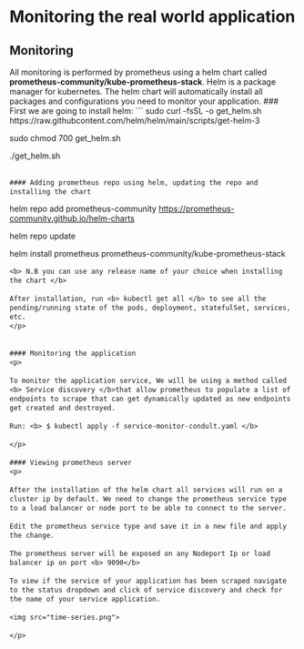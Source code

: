 # Monitoring the real world application

## Monitoring

<p>All monitoring is performed by prometheus using a helm chart called <b>prometheus-community/kube-prometheus-stack</b>.
Helm is a package manager for kubernetes. The helm chart will automatically install all packages and configurations you need to monitor your application.
### First we are going to install helm: 
```
sudo curl -fsSL -o get_helm.sh https://raw.githubcontent.com/helm/helm/main/scripts/get-helm-3

sudo chmod 700 get_helm.sh

./get_helm.sh

```

#### Adding prometheus repo using helm, updating the repo and installing the chart

```
helm repo add prometheus-community https://prometheus-community.github.io/helm-charts

helm repo update

helm install prometheus prometheus-community/kube-prometheus-stack
```
<b> N.B you can use any release name of your choice when installing the chart </b>

After installation, run <b> kubectl get all </b> to see all the pending/running state of the pods, deployment, statefulSet, services, etc.
</p>

 
#### Monitoring the application
<p>

To monitor the application service, We will be using a method called <b> Service discovery </b>that allow prometheus to populate a list of endpoints to scrape that can get dynamically updated as new endpoints get created and destroyed.

Run: <b> $ kubectl apply -f service-monitor-condult.yaml </b>

</p>

#### Viewing prometheus server
<p>

After the installation of the helm chart all services will run on a cluster ip by default. We need to change the prometheus service type to a load balancer or node port to be able to connect to the server.

Edit the prometheus service type and save it in a new file and apply the change. 

The prometheus server will be exposed on any Nodeport Ip or load balancer ip on port <b> 9090</b>

To view if the service of your application has been scraped navigate to the status dropdown and click of service discovery and check for the name of your service application.

<img src="time-series.png">

</p>
